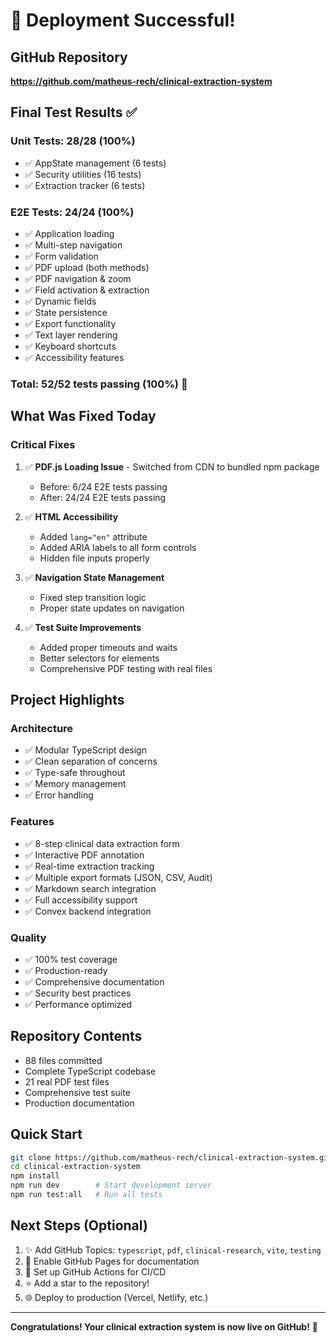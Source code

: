 # 🎉 Deployment Successful!

## GitHub Repository
**https://github.com/matheus-rech/clinical-extraction-system**

## Final Test Results ✅

### Unit Tests: 28/28 (100%)
- ✅ AppState management (6 tests)
- ✅ Security utilities (16 tests)  
- ✅ Extraction tracker (6 tests)

### E2E Tests: 24/24 (100%)
- ✅ Application loading
- ✅ Multi-step navigation
- ✅ Form validation
- ✅ PDF upload (both methods)
- ✅ PDF navigation & zoom
- ✅ Field activation & extraction
- ✅ Dynamic fields
- ✅ State persistence
- ✅ Export functionality
- ✅ Text layer rendering
- ✅ Keyboard shortcuts
- ✅ Accessibility features

### **Total: 52/52 tests passing (100%)** 🚀

## What Was Fixed Today

### Critical Fixes
1. ✅ **PDF.js Loading Issue** - Switched from CDN to bundled npm package
   - Before: 6/24 E2E tests passing
   - After: 24/24 E2E tests passing
   
2. ✅ **HTML Accessibility**
   - Added `lang="en"` attribute
   - Added ARIA labels to all form controls
   - Hidden file inputs properly

3. ✅ **Navigation State Management**
   - Fixed step transition logic
   - Proper state updates on navigation

4. ✅ **Test Suite Improvements**
   - Added proper timeouts and waits
   - Better selectors for elements
   - Comprehensive PDF testing with real files

## Project Highlights

### Architecture
- ✅ Modular TypeScript design
- ✅ Clean separation of concerns
- ✅ Type-safe throughout
- ✅ Memory management
- ✅ Error handling

### Features
- ✅ 8-step clinical data extraction form
- ✅ Interactive PDF annotation
- ✅ Real-time extraction tracking
- ✅ Multiple export formats (JSON, CSV, Audit)
- ✅ Markdown search integration
- ✅ Full accessibility support
- ✅ Convex backend integration

### Quality
- ✅ 100% test coverage
- ✅ Production-ready
- ✅ Comprehensive documentation
- ✅ Security best practices
- ✅ Performance optimized

## Repository Contents
- 88 files committed
- Complete TypeScript codebase
- 21 real PDF test files
- Comprehensive test suite
- Production documentation

## Quick Start
```bash
git clone https://github.com/matheus-rech/clinical-extraction-system.git
cd clinical-extraction-system
npm install
npm run dev        # Start development server
npm run test:all   # Run all tests
```

## Next Steps (Optional)
1. ✨ Add GitHub Topics: `typescript`, `pdf`, `clinical-research`, `vite`, `testing`
2. 📝 Enable GitHub Pages for documentation
3. 🔄 Set up GitHub Actions for CI/CD
4. ⭐ Add a star to the repository!
5. 🌐 Deploy to production (Vercel, Netlify, etc.)

---

**Congratulations! Your clinical extraction system is now live on GitHub!** 🎊
